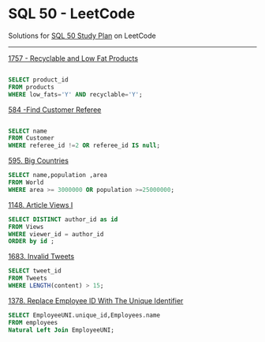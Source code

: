 
# SQL 50 - LeetCode
Solutions for [SQL 50 Study Plan](https://leetcode.com/studyplan/top-sql-50/) on LeetCode

---
[1757 - Recyclable and Low Fat Products](https://leetcode.com/problems/recyclable-and-low-fat-products/)
```sql

SELECT product_id
FROM products
WHERE low_fats='Y' AND recyclable='Y';
```

[584 -Find Customer Referee](https://leetcode.com/problems/find-customer-referee/)
```sql

SELECT name
FROM Customer
WHERE referee_id !=2 OR referee_id IS null;
```
[595. Big Countries](https://leetcode.com/problems/big-countries/)
```sql
SELECT name,population ,area
FROM World
WHERE area >= 3000000 OR population >=25000000;
```
[1148. Article Views I](https://leetcode.com/problems/article-views-i/)
```sql
SELECT DISTINCT author_id as id
FROM Views
WHERE viewer_id = author_id
ORDER by id ;
```
[1683. Invalid Tweets](https://leetcode.com/problems/invalid-tweets/)
```sql
SELECT tweet_id
FROM Tweets
WHERE LENGTH(content) > 15;
```
[1378. Replace Employee ID With The Unique Identifier](https://leetcode.com/problems/replace-employee-id-with-the-unique-identifier/)
```sql
SELECT EmployeeUNI.unique_id,Employees.name
FROM employees
Natural Left Join EmployeeUNI;
```
